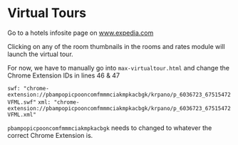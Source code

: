 # Virtual Tours

Go to a hotels infosite page on www.expedia.com

Clicking on any of the room thumbnails in the rooms and rates module will launch the virtual tour.

For now, we have to manually go into `max-virtualtour.html` and change the Chrome Extension IDs in lines 46 & 47

`swf: "chrome-extension://pbampopicpooncomfmmmciakmpkacbgk/krpano/p_6036723_67515472VFML.swf"`
`xml: "chrome-extension://pbampopicpooncomfmmmciakmpkacbgk/krpano/p_6036723_67515472VFML.xml"`

`pbampopicpooncomfmmmciakmpkacbgk` needs to changed to whatever the correct Chrome Extension is.
